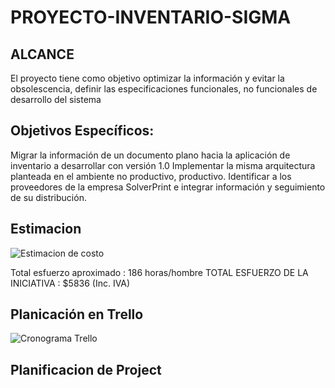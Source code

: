 # PROYECTO-INVENTARIO-SIGMA
## ALCANCE
  El proyecto tiene como objetivo optimizar la información y evitar la obsolescencia, definir las especificaciones funcionales, no funcionales de desarrollo del sistema 
## Objetivos Específicos:
Migrar la información de un documento plano hacia la aplicación de inventario a desarrollar con versión 1.0
Implementar la misma arquitectura planteada en el ambiente no productivo, productivo.
Identificar a los proveedores de la empresa SolverPrint e integrar información y seguimiento de su distribución.

## Estimacion
![Estimacion de costo](https://1.bp.blogspot.com/-UEwaQCuZp-w/X7rdt4YWUUI/AAAAAAAAZ9Y/y7B2oTTSFL84XfXC4AAt317zLeua-NkgACLcBGAsYHQ/s625/puntofuncion.JPG)

Total esfuerzo aproximado : 186 horas/hombre
TOTAL ESFUERZO DE LA INICIATIVA : $5836 (Inc. IVA)

## Planicación en Trello
![Cronograma Trello](https://1.bp.blogspot.com/-itKnur9CneQ/X8F8U2VtNWI/AAAAAAAAZ-A/FChlkvQe-TQ9jWlYCIPVD8iJVK4DfNkZwCLcBGAsYHQ/s1362/Imatrello.JPG)
## Planificacion de Project



